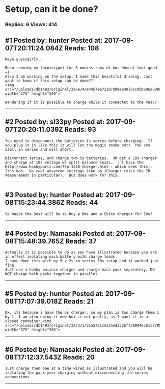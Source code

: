 # Setup, can it be done?

### Replies: 6 Views: 414

## \#1 Posted by: hunter Posted at: 2017-09-07T20:11:24.084Z Reads: 108

```
Heya guys/girls..

Been running my (prototype) for 6 months runs ok but dosent look good =)
Also I am working on the setup, I made this beautiful drawing. Just want to know if this setup can be done??
<img src="/uploads/db1493/original/3X/e/4/e4457e6721878b9e64875cc95b096a580adecb23.JPG" width="375" height="500">

Wandering if it is possible to charge while it connectet to the Vesc?
```

---
## \#2 Posted by: sl33py Posted at: 2017-09-07T20:20:11.039Z Reads: 93

```
You need to disconnect the batteries in series before charging.  If you plug it in like this it will let the magic smoke out!  You are still in series and will short.

Disconnect series, and charge two 5s batteries.  OR get a 10s charger and charge at 10s voltage w/ split balance leads.  ( I have the http://www.hobbypartz.com/75p-1220-charger.html - which does this).  It's meh.  No real advanced settings like on iCharger (miss the IR measurement in particular).  But does work for this.
```

---
## \#3 Posted by: hunter Posted at: 2017-09-08T15:23:44.386Z Reads: 44

```
So maybe the Best will be to buy a Bms and a Ebike charger for 10s?
```

---
## \#4 Posted by: Namasaki Posted at: 2017-09-08T15:48:39.765Z Reads: 37

```
Actually it is possible to do as you have illustrated because you are in effect isolating each battery with charge leads. 
I have done this with my 5 x 2s in series 10s setup and it worked just fine. 
Just use a hobby balance charger and charge each pack separately. DO NOT charge both packs together in parallel
```

---
## \#5 Posted by: hunter Posted at: 2017-09-08T17:07:39.018Z Reads: 21

```
Ok, its because i have the 6s charger, so my plan is too charge them 1 by 1. I am also doing it now but is not pretty, as I want it in a closed container.<img src="/uploads/db1493/original/3X/3/1/31a5721cd23aed332bff360946361c7705f6c827.JPG" width="375" height="500">
```

---
## \#6 Posted by: Namasaki Posted at: 2017-09-08T17:12:37.543Z Reads: 20

```
Just charge them one at a time wired as illustrated and you will be isolating the pack your charging without disconnecting the series connections.
```

---
